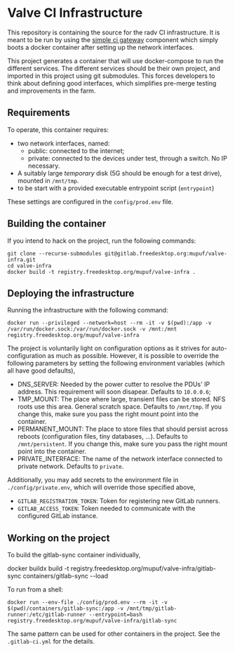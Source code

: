 # Valve CI Infrastructure

This repository is containing the source for the radv CI infrastructure. It is
meant to be run by using the [simple ci gateway]() component which simply
boots a docker container after setting up the network interfaces.

This project generates a container that will use docker-compose to run the
different services. The different services should be their own project, and
imported in this project using git submodules. This forces developers to think
about defining good interfaces, which simplifies pre-merge testing and
improvements in the farm.

## Requirements

To operate, this container requires:

 * two network interfaces, named:
   * public: connected to the internet;
   * private: connected to the devices under test, through a switch. No IP necessary.
 * A suitably large *temporary* disk (5G should be enough for a test
     drive), mounted in `/mnt/tmp`.
 * to be start with a provided executable entrypoint script (`entrypoint`)

These settings are configured in the `config/prod.env` file.

## Building the container

If you intend to hack on the project, run the following commands:

    git clone --recurse-submodules git@gitlab.freedesktop.org:mupuf/valve-infra.git
    cd valve-infra
    docker build -t registry.freedesktop.org/mupuf/valve-infra .

## Deploying the infrastructure

Running the infrastructure with the following command:

    docker run --privileged --network=host --rm -it -v $(pwd):/app -v /var/run/docker.sock:/var/run/docker.sock -v /mnt:/mnt registry.freedesktop.org/mupuf/valve-infra

The project is voluntarily light on configuration options as it
strives for auto-configuration as much as possible. However, it is
possible to override the following parameters by setting the following
environment variables (which all have good defaults),

* DNS_SERVER: Needed by the power cutter to resolve the PDUs' IP address. This
  requirement will soon disapear. Defaults to `10.0.0.6`;
* TMP_MOUNT: The place where large, transient files can be stored. NFS roots
  use this area. General scratch space. Defaults to `/mnt/tmp`. If you change
  this, make sure you pass the right mount point into the container.
* PERMANENT_MOUNT: The place to store files that should persist across reboots
  (configuration files, tiny databases, ...). Defaults to `/mnt/persistent`.
  If you change this, make sure you pass the right mount point into the container.
* PRIVATE_INTERFACE: The name of the network interface connected to private
  network. Defaults to `private`.

Additionally, you may add secrets to the environment file in `./config/private.env`, which will override those specified above,

* `GITLAB_REGISTRATION_TOKEN`: Token for registering new GitLab runners.
* `GITLAB_ACCESS_TOKEN`: Token needed to communicate with the configured GitLab instance.

## Working on the project

To build the gitlab-sync container individually,

docker buildx build -t registry.freedesktop.org/mupuf/valve-infra/gitlab-sync containers/gitlab-sync  --load

To run from a shell:

    docker run --env-file ./config/prod.env --rm -it -v $(pwd)/containers/gitlab-sync:/app -v /mnt/tmp/gitlab-runner:/etc/gitlab-runner --entrypoint=bash registry.freedesktop.org/mupuf/valve-infra/gitlab-sync
	
The same pattern can be used for other containers in the project. See the `.gitlab-ci.yml` for the details.
